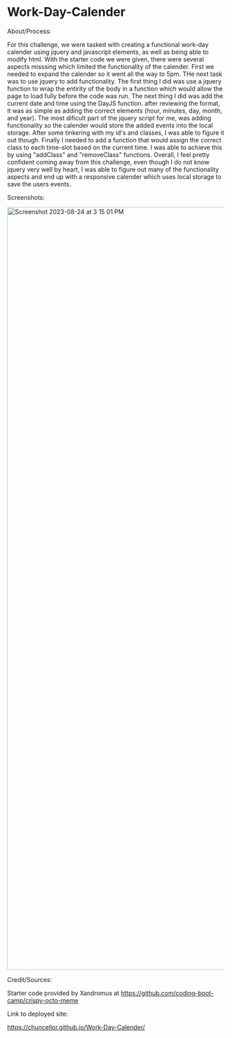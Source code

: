 # Work-Day-Calender

About/Process:

For this challenge, we were tasked with creating a functional work-day calender using jquery and javascript elements, as well as being able to modify html. With the starter code we were given, there were several aspects misssing which limited the functionality of the calender. First we needed to expand the calender so it went all the way to 5pm. THe next task was to use jquery to add functionality. The first thing  I did was use a jquery function to wrap the entirity of the body in a function which would allow the page to load fully before the code was run. The next thing I did was add the current date and time using the DayJS function. after reviewing the format, it was as simple as adding the correct elements (hour, minutes, day, month, and year). The most dificult part of the jquery script for me, was adding functionality so the calender would store the added events into the local storage. After some tinkering with my id's and classes, I was able to figure it out though. Finally I needed to add a function that would assign the correct class to each time-slot based on the current time. I was able to achieve this by using "addClass" and "removeClass" functions. Overall, I feel pretty confident coming away from this challenge, even though I do not know jquery very well by heart, I was able to figure out many of the functionality aspects and end up with a responsive calender which uses local storage to save the users events.

Screenshots:

<img width="1766" alt="Screenshot 2023-08-24 at 3 15 01 PM" src="https://github.com/Chuncellor/Work-Day-Calender/assets/139515369/e6b4bb1c-ff76-4351-a57c-b1959d6aeea6">

Credit/Sources:

Starter code provided by Xandromus at https://github.com/coding-boot-camp/crispy-octo-meme

Link to deployed site:

https://chuncellor.github.io/Work-Day-Calender/





